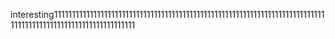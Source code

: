 interesting111111111111111111111111111111111111111111111111111111111111111111111111111111111111111111111111111111111111111
